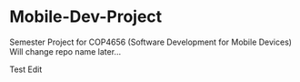 # Mobile-Dev-Project
Semester Project for COP4656 (Software Development for Mobile Devices)\
Will change repo name later...
  
Test Edit